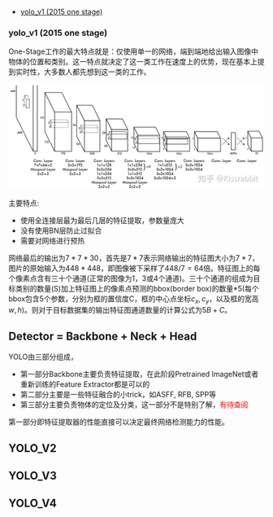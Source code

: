 
<!-- @import "[TOC]" {cmd="toc" depthFrom=1 depthTo=6 orderedList=false} -->

<!-- code_chunk_output -->

- [yolo_v1 (2015 one stage)](#yolo_v1-2015-one-stage)

<!-- /code_chunk_output -->

### yolo_v1 (2015 one stage)

One-Stage工作的最大特点就是：仅使用单一的网络，端到端地给出输入图像中物体的位置和类别。这一特点就决定了这一类工作在速度上的优势，现在基本上提到实时性，大多数人都先想到这一类的工作。

![](./images/YOLO_V1.jpg)

主要特点:
- 使用全连接层最为最后几层的特征提取，参数量庞大
- 没有使用BN层防止过拟合
- 需要对网络进行预热

网络最后的输出为$7*7*30$，首先是$7*7$表示网络输出的特征图大小为$7*7$，图片的原始输入为$448*448$，即图像被下采样了$448/7=64$倍。特征图上的每个像素点含有三十个通道(正常的图像为1，3或4个通道)。三十个通道的组成为目标类别的数量(S)加上特征图上的像素点预测的bbox(border box)的数量*5(每个bbox包含5个参数，分别为框的置信度C，框的中心点坐标$c_x, c_y$，以及框的宽高$w, h$)。则对于目标数据集的输出特征图通道数量的计算公式为$5B+C$。

## Detector = Backbone + Neck + Head

YOLO由三部分组成， 
- 第一部分Backbone主要负责特征提取，在此阶段Pretrained ImageNet或者重新训练的Feature Extractor都是可以的
- 第二部分主要是一些特征融合的小trick，如ASFF, RFB, SPP等
- 第三部分主要负责物体的定位及分类，这一部分不是特别了解，<font color="red">有待查阅</font>

第一部分即特征提取器的性能直接可以决定最终网络检测能力的性能。

## YOLO_V2



## YOLO_V3

## YOLO_V4
